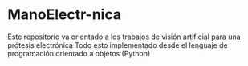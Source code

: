 # ManoElectr-nica
Este repositorio va orientado a los trabajos de visión artificial para una prótesis electrónica 
Todo esto implementado desde el lenguaje de programación orientado a objetos (Python)
